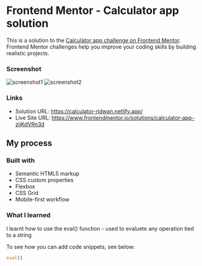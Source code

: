 # Frontend Mentor - Calculator app solution

This is a solution to the [Calculator app challenge on Frontend Mentor](https://www.frontendmentor.io/challenges/calculator-app-9lteq5N29). Frontend Mentor challenges help you improve your coding skills by building realistic projects. 

### Screenshot

![screenshot1](https://user-images.githubusercontent.com/106917702/210173601-e8b58f12-5f23-44ae-906f-af8cfef6857c.png)
![screenshot2](https://user-images.githubusercontent.com/106917702/210173603-470bbd78-fd6e-4191-b70d-715f1037025e.png)


### Links

- Solution URL: https://calculator-ridwan.netlify.app/
- Live Site URL: https://www.frontendmentor.io/solutions/calculator-app-zijKdVRn3d


## My process

### Built with

- Semantic HTML5 markup
- CSS custom properties
- Flexbox
- CSS Grid
- Mobile-first workflow




### What I learned
I learnt how to use the eval() function - used to evaluete any operation tied to a string

To see how you can add code snippets, see below:


```js
eval()
```

